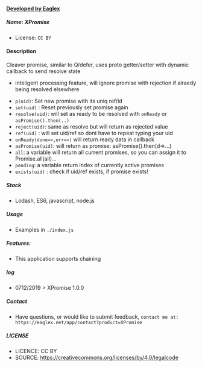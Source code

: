 #### [ Developed by Eaglex ](http://eaglex.net)
##### Name: XPromise
* License: `CC BY` 

#### Description
Cleaver promise, similar to Q/defer, uses proto getter/setter with dynamic callback to send resolve state
- inteligent processing feature, will ignore promise with rejection if alraedy being resolved elsewhere
* `p(uid)`: Set new promise with its uniq ref/id
* `set(uid)` : Reset previously set promise again
* `resolve(uid)`: will set as ready to be resolved with `onReady` or `asPromise().then(..)`
* `reject(uid)`: same as resolve but will return as rejected value
* `ref(uid)` : will set uid/ref so dont have to repeat typing your uid
* `onReady(done=>,err=>)` will return ready data in callback
* `asPromise(uid)`: will return as promise: asPromise().then(d=>...)
* `all`: a variable will return all current promises, so you can assign it to Promise.all(all)...
* `pending`: a variable return index of currently active promises
* `exists(uid)` : check if uid/ref exists, if promise exists!


##### Stack
 - Lodash, ES6, javascript, node.js

##### Usage
- Examples in `./index.js`


##### Features:
* This application supports chaining


##### log
* 0712/2019 > XPromise 1.0.0

##### Contact
 * Have questions, or would like to submit feedback, `contact me at: https://eaglex.net/app/contact?product=XPromise`

##### LICENSE
* LICENCE: CC BY
* SOURCE: https://creativecommons.org/licenses/by/4.0/legalcode
